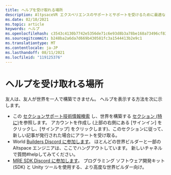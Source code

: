 ```yaml
---
title: ヘルプを受け取れる場所
description: AltpsaceVR エクスペリエンスのサポートとサポートを受けるために最適なチャネルを最新の情報にしてください。
ms.date: 02/10/2021
ms.topic: article
keywords: ヘルプ
ms.openlocfilehash: c3543c4130b7742e5356de71c6e93d8b3a78be168a73496cf834b56e1c1c4229
ms.sourcegitcommit: b248ba2a6da7d669b430581fc3a1544413b2e9c1
ms.translationtype: MT
ms.contentlocale: ja-JP
ms.lasthandoff: 08/11/2021
ms.locfileid: "119125376"
---
```

# <a name="where-can-i-get-help"></a>ヘルプを受け取れる場所

友人は、友人が世界を一人で構築できません。 ヘルプを表示する方法を次に示します。

* この [セクションサポート技術情報検索](../index.yml) し、世界を構築する [セクション (特に)](world-editor-getting-started.md)を参照します。 アカウントを作成し (上部の右側にある [サインイン] をクリックし、[サインアップ] をクリックします)、このセクションに従って、新しい記事が発行された場合にアラートを受け取る。
* World [Builders Discord に参加します](https://discordapp.com/invite/altspacevr)。 ほとんどの世界ビルダーと一部の Altspace エンジニアは、ここでハングアウトしています。 新しいチャネルで質問#helpしてみてください。
* [MRE SDK Discord に参加します](https://discord.gg/xyBcQec)。 プログラミング ソフトウェア開発キット (SDK) と Unity ツールを使用する、より高度な世界ビルダー向け。 